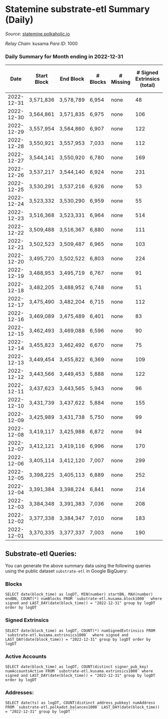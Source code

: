# Statemine substrate-etl Summary (Daily)

_Source_: [statemine.polkaholic.io](https://statemine.polkaholic.io)

*Relay Chain*: kusama
*Para ID*: 1000



### Daily Summary for Month ending in 2022-12-31


| Date | Start Block | End Block | # Blocks | # Missing | # Signed Extrinsics (total) | # Active Accounts | # Addresses with Balances | # Events | # Transfers | # XCM Transfers In | # XCM Transfers Out |
| ---- | ----------- | --------- | -------- | --------- | --------------------------- | ----------------- | ------------------------- | -------- | ----------- | ------------------ | ------------------- |
| 2022-12-31 | 3,571,836 | 3,578,789 | 6,954 | none | 48 | 18 | 48,760 | 15,532 | 1,156 ($4.50) | 18 ($9,723.10) | 19 ($3,076.53) |
| 2022-12-30 | 3,564,861 | 3,571,835 | 6,975 | none | 106 | 37 | 48,753 | 16,927 | 2,009 ($1.94) | 59 ($8,255.80) | 41 ($14,933.60) |
| 2022-12-29 | 3,557,954 | 3,564,860 | 6,907 | none | 122 | 37 | 48,740 | 17,141 | 2,252 ($0.16) | 75 ($74,667.72) | 48 ($92,736.24) |
| 2022-12-28 | 3,550,921 | 3,557,953 | 7,033 | none | 112 | 34 | 48,735 | 17,423 | 2,259 ($1,859.02) | 78 ($9,374.73) | 49 ($9,252.64) |
| 2022-12-27 | 3,544,141 | 3,550,920 | 6,780 | none | 169 | 65 | 48,725 | 17,300 | 2,651 ($19.73) | 50 ($9,506.78) | 44 ($7,032.57) |
| 2022-12-26 | 3,537,217 | 3,544,140 | 6,924 | none | 231 | 36 | 48,705 | 17,176 | 2,133 ($0.96) | 30 ($68,854.86) | 14 ($3,492.30) |
| 2022-12-25 | 3,530,291 | 3,537,216 | 6,926 | none | 53 | 18 |  | 15,365 | 1,217 ($0.38) | 7 ($3,599.14) | 6 ($1,424.19) |
| 2022-12-24 | 3,523,332 | 3,530,290 | 6,959 | none | 55 | 17 |  | 15,491 | 1,196 ($2.75) | 9 ($406.08) | 17 ($10,206.32) |
| 2022-12-23 | 3,516,368 | 3,523,331 | 6,964 | none | 514 | 426 |  | 19,674 | 2,558 ($11.97) | 37 ($2,525.87) | 36 ($4,867.53) |
| 2022-12-22 | 3,509,488 | 3,516,367 | 6,880 | none | 111 | 38 |  | 16,805 | 2,270 ($24,643.85) | 32 ($46,007.34) | 23 ($77,925.62) |
| 2022-12-21 | 3,502,523 | 3,509,487 | 6,965 | none | 103 | 38 |  | 16,263 | 1,678 ($24,037.95) | 19 ($1,477.42) | 34 ($35,128.86) |
| 2022-12-20 | 3,495,720 | 3,502,522 | 6,803 | none | 224 | 54 |  | 17,751 | 2,686 ($16.98) | 44 ($42,959.87) | 39 ($73,598.01) |
| 2022-12-19 | 3,488,953 | 3,495,719 | 6,767 | none | 91 | 40 |  | 16,489 | 2,006 ($1.47) | 24 ($2,142.87) | 17 ($46,501.64) |
| 2022-12-18 | 3,482,205 | 3,488,952 | 6,748 | none | 51 | 20 | 48,909 | 14,965 | 1,132 ($0.33) | 7 ($301.02) | 13 ($2,968.46) |
| 2022-12-17 | 3,475,490 | 3,482,204 | 6,715 | none | 112 | 41 | 48,898 | 16,482 | 2,171 ($25.85) | 46 ($15,221.82) | 28 ($9,931.68) |
| 2022-12-16 | 3,469,089 | 3,475,489 | 6,401 | none | 83 | 33 | 48,880 | 14,860 | 1,562 ($28.48) | 14 ($1,062.81) | 9 ($668.26) |
| 2022-12-15 | 3,462,493 | 3,469,088 | 6,596 | none | 90 | 32 | 48,859 | 15,290 | 1,468 ($1.27) | 29 ($14,737.53) | 15 ($3,454.45) |
| 2022-12-14 | 3,455,823 | 3,462,492 | 6,670 | none | 75 | 28 | 48,842 | 15,344 | 1,469 ($10.67) | 27 ($5,520.09) | 22 ($9,174.45) |
| 2022-12-13 | 3,449,454 | 3,455,822 | 6,369 | none | 109 | 48 | 48,835 | 15,455 | 1,922 ($10.56) | 37 ($8,315.25) | 27 ($147,065) |
| 2022-12-12 | 3,443,566 | 3,449,453 | 5,888 | none | 122 | 49 | 48,816 | 14,992 | 2,311 ($204.47) | 48 ($3,001.52) | 18 ($1,102.46) |
| 2022-12-11 | 3,437,623 | 3,443,565 | 5,943 | none | 96 | 34 | 48,783 | 14,434 | 1,885 ($55.33) | 22 ($158,585) | 20 ($4,134.03) |
| 2022-12-10 | 3,431,739 | 3,437,622 | 5,884 | none | 155 | 38 | 48,764 | 14,846 | 1,882 ($7.02) | 58 ($44,259.25) | 41 ($171,034) |
| 2022-12-09 | 3,425,989 | 3,431,738 | 5,750 | none | 99 | 50 | 48,744 | 13,884 | 1,704 ($9.72) | 30 ($2,852.02) | 25 ($19,829.95) |
| 2022-12-08 | 3,419,117 | 3,425,988 | 6,872 | none | 94 | 42 | 48,730 | 16,309 | 1,872 ($1.02) | 34 ($3,251.09) | 18 ($44,282.42) |
| 2022-12-07 | 3,412,121 | 3,419,116 | 6,996 | none | 170 | 65 | 48,717 | 18,464 | 3,156 ($1.41) | 41 ($4,875.42) | 22 ($7,812.75) |
| 2022-12-06 | 3,405,114 | 3,412,120 | 7,007 | none | 299 | 86 | 48,691 | 20,361 | 4,492 ($9.38) | 30 ($12,089.42) | 17 ($1,941.35) |
| 2022-12-05 | 3,398,225 | 3,405,113 | 6,889 | none | 252 | 75 | 48,690 | 18,994 | 3,760 ($3.88) | 41 ($2,017.45) | 34 ($9,882.92) |
| 2022-12-04 | 3,391,384 | 3,398,224 | 6,841 | none | 214 | 51 | 48,650 | 18,630 | 3,707 ($6.96) | 44 ($2,519.25) | 26 ($7,045.09) |
| 2022-12-03 | 3,384,348 | 3,391,383 | 7,036 | none | 208 | 45 | 48,620 | 18,853 | 3,626 ($20.91) | 36 ($1,313.48) | 21 ($9,709.36) |
| 2022-12-02 | 3,377,338 | 3,384,347 | 7,010 | none | 183 | 38 | 48,596 | 18,329 | 3,220 ($1.58) | 32 ($5,956.51) | 23 ($10,196.64) |
| 2022-12-01 | 3,370,335 | 3,377,337 | 7,003 | none | 190 | 51 | 48,575 | 18,329 | 3,170 ($10.47) | 16 ($42,969.60) | 24 ($5,138.86) |

## Substrate-etl Queries:
You can generate the above summary data using the following queries using the public dataset `substrate-etl` in Google BigQuery:


### Blocks
```
SELECT date(block_time) as logDT, MIN(number) startBN, MAX(number) endBN, COUNT(*) numBlocks FROM `substrate-etl.kusama.block1000`  where signed and LAST_DAY(date(block_time)) = "2022-12-31" group by logDT order by logDT
```


### Signed Extrinsics
```
SELECT date(block_time) as logDT, COUNT(*) numSignedExtrinsics FROM `substrate-etl.kusama.extrinsics1000`  where signed and LAST_DAY(date(block_time)) = "2022-12-31" group by logDT order by logDT
```


### Active Accounts
```
SELECT date(block_time) as logDT, COUNT(distinct signer_pub_key) numAccountsActive FROM `substrate-etl.kusama.extrinsics1000` where signed and LAST_DAY(date(block_time)) = "2022-12-31" group by logDT order by logDT
```


### Addresses:
```
SELECT date(ts) as logDT, COUNT(distinct address_pubkey) numAddress FROM `substrate-etl.polkadot.balances1000` LAST_DAY(date(block_time)) = "2022-12-31" group by logDT```

